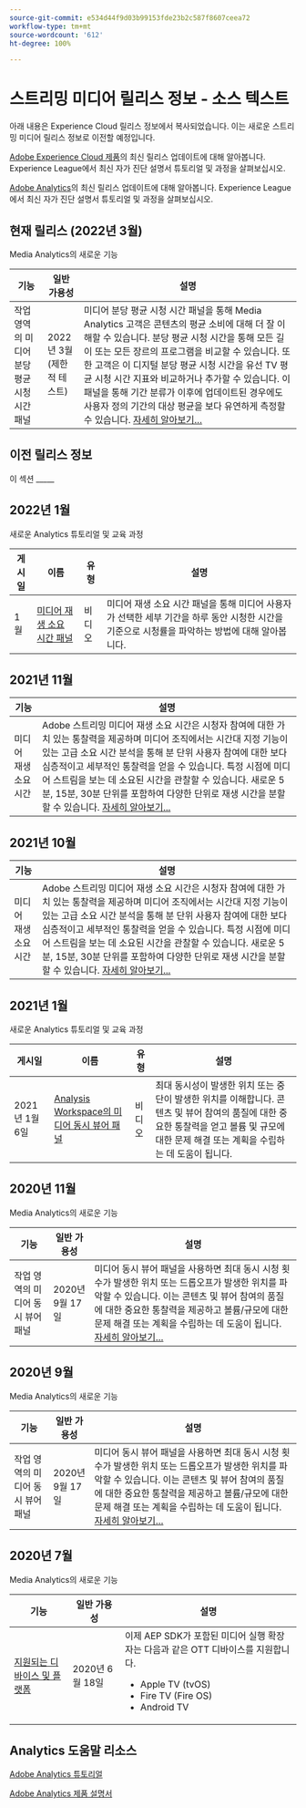 ```yaml
---
source-git-commit: e534d44f9d03b99153fde23b2c587f8607ceea72
workflow-type: tm+mt
source-wordcount: '612'
ht-degree: 100%

---
```

# 스트리밍 미디어 릴리스 정보 - 소스 텍스트

아래 내용은 Experience Cloud 릴리스 정보에서 복사되었습니다. 이는 새로운 스트리밍 미디어 릴리스 정보로 이전할 예정입니다.


[Adobe Experience Cloud 제품](https://business.adobe.com/products/adobe-experience-cloud-products.html)의 최신 릴리스 업데이트에 대해 알아봅니다. Experience League에서 최신 자가 진단 설명서 튜토리얼 및 과정을 살펴보십시오.

[Adobe Analytics](https://experienceleague.adobe.com/docs/analytics/release-notes/latest.html?lang=ko)의 최신 릴리스 업데이트에 대해 알아봅니다. Experience League에서 최신 자가 진단 설명서 튜토리얼 및 과정을 살펴보십시오.


## 현재 릴리스 (2022년 3월)

Media Analytics의 새로운 기능

| 기능 | 일반 가용성 | 설명 |
| -------- | -------------------- | ----------- |
| 작업 영역의 미디어 분당 평균 시청 시간 패널 | 2022년 3월<br> (제한적 테스트) | 미디어 분당 평균 시청 시간 패널을 통해 Media Analytics 고객은 콘텐츠의 평균 소비에 대해 더 잘 이해할 수 있습니다. 분당 평균 시청 시간을 통해 모든 길이 또는 모든 장르의 프로그램을 비교할 수 있습니다. 또한 고객은 이 디지털 분당 평균 시청 시간을 유선 TV 평균 시청 시간 지표와 비교하거나 추가할 수 있습니다. 이 패널을 통해 기간 분류가 이후에 업데이트된 경우에도 사용자 정의 기간의 대상 평균을 보다 유연하게 측정할 수 있습니다. [자세히 알아보기…](https://experienceleague.adobe.com/docs/media-analytics/using/media-reports/average-minute-audience.html?lang=ko) |



## 이전 릴리스 정보

이 섹션 _____

## 2022년 1월

새로운 Analytics 튜토리얼 및 교육 과정

| 게시일 | 이름 | 유형 | 설명 |
| ----------- | ---------- | ---------- | --------- |
| 1월 | <a href="/docs/analytics-learn/tutorials/media-analytics/measuring-media-analytics/media-playback-time-spent-panel.html?lang=en">미디어 재생 소요 시간 패널</a> | 비디오 | 미디어 재생 소요 시간 패널을 통해 미디어 사용자가 선택한 세부 기간을 하루 동안 시청한 시간을 기준으로 시청률을 파악하는 방법에 대해 알아봅니다. |




## 2021년 11월

| 기능 | 설명 |
| ----------- | ---------- |
| 미디어 재생 소요 시간 | Adobe 스트리밍 미디어 재생 소요 시간은 시청자 참여에 대한 가치 있는 통찰력을 제공하며 미디어 조직에서는 시간대 지정 기능이 있는 고급 소요 시간 분석을 통해 분 단위 사용자 참여에 대한 보다 심층적이고 세부적인 통찰력을 얻을 수 있습니다. 특정 시점에 미디어 스트림을 보는 데 소요된 시간을 관찰할 수 있습니다. 새로운 5분, 15분, 30분 단위를 포함하여 다양한 단위로 재생 시간을 분할할 수 있습니다. [자세히 알아보기...](https://experienceleague.adobe.com/docs/media-analytics/using/media-reports/media-workspace-panels/media-playback-time-spent.html?lang=ko) |



## 2021년 10월

| 기능 | 설명 |
| ----------- | ---------- |
| 미디어 재생 소요 시간 | Adobe 스트리밍 미디어 재생 소요 시간은 시청자 참여에 대한 가치 있는 통찰력을 제공하며 미디어 조직에서는 시간대 지정 기능이 있는 고급 소요 시간 분석을 통해 분 단위 사용자 참여에 대한 보다 심층적이고 세부적인 통찰력을 얻을 수 있습니다. 특정 시점에 미디어 스트림을 보는 데 소요된 시간을 관찰할 수 있습니다. 새로운 5분, 15분, 30분 단위를 포함하여 다양한 단위로 재생 시간을 분할할 수 있습니다. [자세히 알아보기...](https://experienceleague.adobe.com/docs/media-analytics/using/media-reports/media-workspace-panels/media-playback-time-spent.html?lang=ko) |

## 2021년 1월

새로운 Analytics 튜토리얼 및 교육 과정

| 게시일 | 이름 | 유형 | 설명 |
| ----------- | ---------- | ---------- | --------- |
| 2021년 1월 6일 | [Analysis Workspace의 미디어 동시 뷰어 패널](https://experienceleague.adobe.com/docs/analytics-learn/tutorials/analysis-workspace/using-panels/media-concurrent-viewers-panel-in-analysis-workspace.html?lang=ko#analysis-workspace) | 비디오 | 최대 동시성이 발생한 위치 또는 중단이 발생한 위치를 이해합니다. 콘텐츠 및 뷰어 참여의 품질에 대한 중요한 통찰력을 얻고 볼륨 및 규모에 대한 문제 해결 또는 계획을 수립하는 데 도움이 됩니다. |


## 2020년 11월

Media Analytics의 새로운 기능

| 기능 | 일반 가용성 | 설명 |
| -------- | -------------------- | ----------- |
| 작업 영역의 미디어 동시 뷰어 패널 | 2020년 9월 17일 | 미디어 동시 뷰어 패널을 사용하면 최대 동시 시청 횟수가 발생한 위치 또는 드롭오프가 발생한 위치를 파악할 수 있습니다. 이는 콘텐츠 및 뷰어 참여의 품질에 대한 중요한 통찰력을 제공하고 볼륨/규모에 대한 문제 해결 또는 계획을 수립하는 데 도움이 됩니다. [자세히 알아보기…](https://experienceleague.adobe.com/docs/media-analytics/using/media-reports/media-workspace-panels/media-concurrent-viewers.html?lang=ko) |


## 2020년 9월

Media Analytics의 새로운 기능

| 기능 | 일반 가용성 | 설명 |
| -------- | -------------------- | ----------- |
| 작업 영역의 미디어 동시 뷰어 패널 | 2020년 9월 17일 | 미디어 동시 뷰어 패널을 사용하면 최대 동시 시청 횟수가 발생한 위치 또는 드롭오프가 발생한 위치를 파악할 수 있습니다. 이는 콘텐츠 및 뷰어 참여의 품질에 대한 중요한 통찰력을 제공하고 볼륨/규모에 대한 문제 해결 또는 계획을 수립하는 데 도움이 됩니다. [자세히 알아보기…](https://experienceleague.adobe.com/docs/media-analytics/using/media-reports/media-workspace-panels/media-concurrent-viewers.html?lang=ko) |


## 2020년 7월

Media Analytics의 새로운 기능

| 기능 | 일반 가용성 | 설명 |
| -------- | -------------------- | ----------- |
| [지원되는 디바이스 및 플랫폼](https://experienceleague.adobe.com/docs/media-analytics/using/supported-devices.html?lang=ko) | 2020년 6월 18일 | 이제 AEP SDK가 포함된 미디어 실행 확장자는 다음과 같은 OTT 디바이스를 지원합니다. <div><ul><li>Apple TV (tvOS)</li><li>Fire TV (Fire OS)</li><li>Android TV</li></ul></div> |



## Analytics 도움말 리소스

[Adobe Analytics 튜토리얼](https://experienceleague.adobe.com/docs/analytics-learn/tutorials/overview.html?lang=ko)

[Adobe Analytics 제품 설명서](https://experienceleague.adobe.com/docs/analytics.html?lang=ko)
